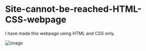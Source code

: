 # Site-cannot-be-reached-HTML-CSS-webpage

I have made this webpage using HTML and CSS only.


![image](https://user-images.githubusercontent.com/79099734/147583061-2e483e4c-0996-4832-9f02-255008f528d4.png)

